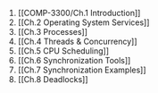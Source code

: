 

1. [[COMP-3300/Ch.1 Introduction]]
2. [[Ch.2 Operating System Services]]
3. [[Ch.3 Processes]]
4. [[Ch.4 Threads & Concurrency]]
5. [[Ch.5 CPU Scheduling]]
6. [[Ch.6 Synchronization Tools]]
7. [[Ch.7 Synchronization Examples]]
8. [[Ch.8 Deadlocks]]

